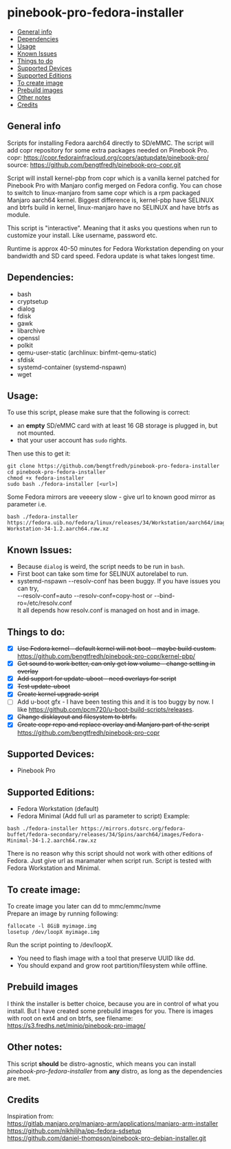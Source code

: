 # pinebook-pro-fedora-installer
* [General info](#general-info)
* [Dependencies](#dependencies)
* [Usage](#usage)
* [Known Issues](#known-issues)
* [Things to do](#things-to-do)
* [Supported Devices](#supported-devices)
* [Supported Editions](#supported-editions)
* [To create image](#to-create-image)
* [Prebuild images](#prebuild-images)
* [Other notes](#other-notes)
* [Credits](#credits)

## General info
Scripts for installing Fedora aarch64 directly to SD/eMMC. The script will add copr repository for some extra packages needed on Pinebook Pro.  
copr: https://copr.fedorainfracloud.org/coprs/aptupdate/pinebook-pro/  
source: https://github.com/bengtfredh/pinebook-pro-copr.git  

Script will install kernel-pbp from copr which is a vanilla kernel patched for Pinebook Pro with Manjaro config merged on Fedora config. You can chose to switch to linux-manjaro from same copr which is a rpm packaged Manjaro aarch64 kernel. Biggest difference is, kernel-pbp have SELINUX and btrfs build in kernel, linux-manjaro have no SELINUX and have btrfs as module.

This script is "interactive". Meaning that it asks you questions when run to customize your install. Like username, password etc.

Runtime is approx 40-50 minutes for Fedora Workstation depending on your bandwidth and SD card speed. Fedora update is what takes longest time.

## Dependencies:
* bash
* cryptsetup
* dialog
* fdisk
* gawk
* libarchive
* openssl
* polkit
* qemu-user-static (archlinux: binfmt-qemu-static)
* sfdisk
* systemd-container (systemd-nspawn)
* wget

## Usage:
To use this script, please make sure that the following is correct:
* an **empty** SD/eMMC card with at least 16 GB storage is plugged in, but not mounted.
* that your user account has `sudo` rights.

Then use this to get it:
```
git clone https://github.com/bengtfredh/pinebook-pro-fedora-installer
cd pinebook-pro-fedora-installer
chmod +x fedora-installer
sudo bash ./fedora-installer [<url>]
```
Some Fedora mirrors are veeeery slow - give url to known good mirror as parameter i.e.
```
bash ./fedora-installer https://fedora.uib.no/fedora/linux/releases/34/Workstation/aarch64/images/Fedora-Workstation-34-1.2.aarch64.raw.xz
```
## Known Issues:
* Because `dialog` is weird, the script needs to be run in `bash`.
* First boot can take som time for SELINUX autorelabel to run.
* systemd-nspawn --resolv-conf has been buggy. If you have issues you can try,  
  --resolv-conf=auto --resolv-conf=copy-host or --bind-ro=/etc/resolv.conf  
  It all depends how resolv.conf is managed on host and in image.  

## Things to do:
* [x] ~~Use Fedora kernel - default kernel will not boot - maybe build custom.~~ https://github.com/bengtfredh/pinebook-pro-copr/kernel-pbp/
* [x] ~~Get sound to work better, can only get low volume - change setting in overlay~~
* [x] ~~Add support for update-uboot - need overlays for script~~
* [x] ~~Test update-uboot~~
* [x] ~~Create kernel upgrade script~~
* [ ] Add u-boot gfx - I have been testing this and it is too buggy by now. I like https://github.com/pcm720/u-boot-build-scripts/releases.
* [x] ~~Change disklayout and filesystem to btrfs.~~
* [x] ~~Create copr repo and replace overlay and Manjaro part of the script~~ https://github.com/bengtfredh/pinebook-pro-copr

## Supported Devices:
* Pinebook Pro

## Supported Editions:
* Fedora Workstation (default)
* Fedora Minimal (Add full url as parameter to script)
Example:
```
bash ./fedora-installer https://mirrors.dotsrc.org/fedora-buffet/fedora-secondary/releases/34/Spins/aarch64/images/Fedora-Minimal-34-1.2.aarch64.raw.xz
```

There is no reason why this script should not work with other editions of Fedora. Just give url as maramater when script run. Script is tested with Fedora Workstation and Minimal.

## To create image:
To create image you later can dd to mmc/emmc/nvme  
Prepare an image by running following:
```
fallocate -l 8GiB myimage.img
losetup /dev/loopX myimage.img
```
Run the script pointing to /dev/loopX.
* You need to flash image with a tool that preserve UUID like dd.
* You should expand and grow root partition/filesystem while offline.

## Prebuild images
I think the installer is better choice, because you are in control of what you install. But I have created some prebuild images for you. There is images with root on ext4 and on btrfs, see filename:  
https://s3.fredhs.net/minio/pinebook-pro-image/

## Other notes:

This script **should** be distro-agnostic, which means you can install *pinebook-pro-fedora-installer* from **any** distro, as long as the dependencies are met.
  
## Credits
Inspiration from:  
https://gitlab.manjaro.org/manjaro-arm/applications/manjaro-arm-installer  
https://github.com/nikhiljha/pp-fedora-sdsetup  
https://github.com/daniel-thompson/pinebook-pro-debian-installer.git  
